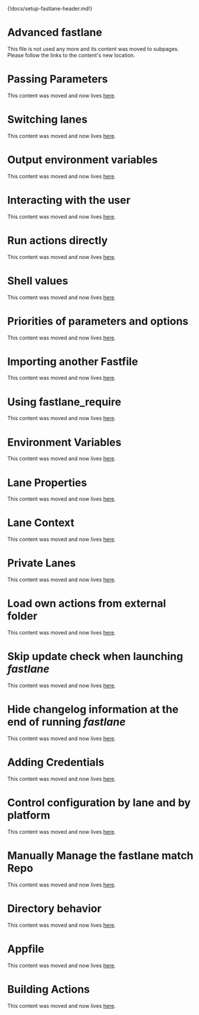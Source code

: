 {!docs/setup-fastlane-header.md!}

# Advanced fastlane

This file is not used any more and its content was moved to subpages. Please follow the links to the content's new location.

<script type="text/javascript">
// Closure-wrapped for security.
(function () {
    var anchorMap = {
        // templates
        "A": "/advanced/actions/",
        "B": "/advanced/Appfile/",
        "C": "/advanced/Fastfile/",
        "D": "/advanced/lanes/",
        "E": "/advanced/other/",
        "F": "/advanced/fastlane/",
        // actual anchors
        "passing-parameters": "/advanced/lanes/",
        "switching-lanes": "/advanced/lanes/",
        "output-environment-variables": "/advanced/fastlane/",
        "interacting-with-the-user": "/advanced/actions/",
        "run-actions-directly": "/advanced/actions/",
        "shell-values": "/advanced/actions/",
        "priorities-of-parameters-and-options": "/advanced/fastlane/",
        "importing-another-fastfile": "/advanced/Fastfile/",
        "using-fastlane_require": "/advanced/Fastfile/",
        "environment-variables": "/advanced/other/",
        "lane-properties": "/advanced/lanes/",
        "lane-context": "/advanced/lanes/",
        "private-lanes": "/advanced/lanes/",
        "load-own-actions-from-external-folder": "/advanced/Fastfile/",
        "skip-update-check-when-launching-fastlane": "/advanced/fastlane/",
        "hide-changelog-information-at-the-end-of-running-fastlane": "/advanced/fastlane/",
        "adding-credentials": "/advanced/other/",
        "control-configuration-by-lane-and-by-platform": "/advanced/lanes/",
        "manually-manage-the-fastlane-match-repo": "/advanced/other/",
        "directory-behavior": "/advanced/fastlane/",
        "appfile": "/advanced/Appfile/",
        "building-actions": "/advanced/actions/",
    }
    /*
    * Best practice for extracting hashes:
    * https://stackoverflow.com/a/10076097/151365
    */
    var hash = window.location.hash.substring(1);
    if (hash) {
        /*
        * Best practice for javascript redirects: 
        * https://stackoverflow.com/a/506004/151365
        */
        if (anchorMap[hash]) {
            link = anchorMap[hash] + '#' + hash;
            console.log('hash=' + hash + ' => link=' + link);
            window.location.replace(link);
        }
    }
})();
</script>

# Passing Parameters

This content was moved and now lives [here](/advanced/lanes/#passing-parameters).

# Switching lanes

This content was moved and now lives [here](/advanced/lanes/#switching-lanes).

# Output environment variables

This content was moved and now lives [here](/advanced/fastlane/#output-environment-variables).

# Interacting with the user

This content was moved and now lives [here](/advanced/actions/#interacting-with-the-user).

# Run actions directly

This content was moved and now lives [here](/advanced/actions/#run-actions-directly).

# Shell values

This content was moved and now lives [here](/advanced/actions/#shell-values).

# Priorities of parameters and options

This content was moved and now lives [here](/advanced/fastlane/#priorities-of-parameters-and-options).

# Importing another Fastfile

This content was moved and now lives [here](/advanced/Fastfile/#importing-another-fastfile).

# Using fastlane_require

This content was moved and now lives [here](/advanced/Fastfile/#using-fastlane_require).

# Environment Variables

This content was moved and now lives [here](/advanced/other/#environment-variables).

# Lane Properties

This content was moved and now lives [here](/advanced/lanes/#lane-properties).

# Lane Context

This content was moved and now lives [here](/advanced/lanes/#lane-context).

# Private Lanes

This content was moved and now lives [here](/advanced/lanes/#private-lanes).

# Load own actions from external folder

This content was moved and now lives [here](/advanced/Fastfile/#load-own-actions-from-external-folder).

# Skip update check when launching _fastlane_

This content was moved and now lives [here](/advanced/fastlane/#skip-update-check-when-launching-fastlane).

# Hide changelog information at the end of running _fastlane_

This content was moved and now lives [here](/advanced/fastlane/#hide-changelog-information-at-the-end-of-running-fastlane).

# Adding Credentials

This content was moved and now lives [here](/advanced/other/#adding-credentials).

# Control configuration by lane and by platform

This content was moved and now lives [here](/advanced/lanes/#control-configuration-by-lane-and-by-platform).

# Manually Manage the fastlane match Repo

This content was moved and now lives [here](/advanced/other/#manually-manage-the-fastlane-match-repo).

# Directory behavior

This content was moved and now lives [here](/advanced/fastlane/#directory-behavior).

# Appfile

This content was moved and now lives [here](/advanced/Appfile/#appfile).

# Building Actions

This content was moved and now lives [here](/advanced/actions/#building-actions).